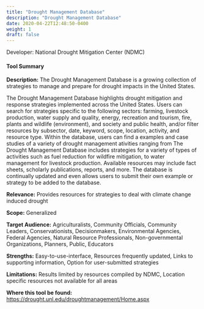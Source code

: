 ```yaml
---
title: "Drought Management Database"
description: "Drought Management Database"
date: 2020-04-22T12:48:50-0400
weight: 1
draft: false
---
```

Developer: National Drought Mitigation Center (NDMC)

#### Tool Summary
**Description:** The Drought Management Database is a growing collection of strategies to manage and prepare for drought impacts in the United States. 

The Drought Management Database highlights drought mitigation and response strategies implemented across the United States. Users can search for strategies specific to the following sectors: farming, livestock production, water supply and quality, energy, recreation and tourism, fire, plants and wildlife (environment), and society and public health, and/or filter resources by subsector, date, keyword, scope, location, activity, and resource type. Within the database, users can find a examples and case studies of a variety of drought management ativities ranging from The Drought Management Database includes strategies for a variety of types of activities such as fuel reduction for wildfire mitigation, to water management for livestock production. Available resources may include fact sheets, scholarly publications, reports, and more. The database is continually updated and even allows users to submit their own example or strategy to be added to the database.

**Relevance:** Provides resources for strategies to deal with climate change induced drought

**Scope:** Generalized

**Target Audience:** Agriculturalists, Community Officials, Community Leaders, Conservationists, Decisionmakers, Environmental Agencies, Federal Agencies, Natural Resource Professionals, Non-governmental Organizations, Planners, Public, Educators

**Strengths:** Easy-to-use-interface, Resources frequently updated, Links to supporting information, Option for user-submitted strategies

**Limitations:** Results limited by resources compiled by NDMC, Location specific resources not available for all areas

**Where this tool be found:** https://drought.unl.edu/droughtmanagement/Home.aspx
